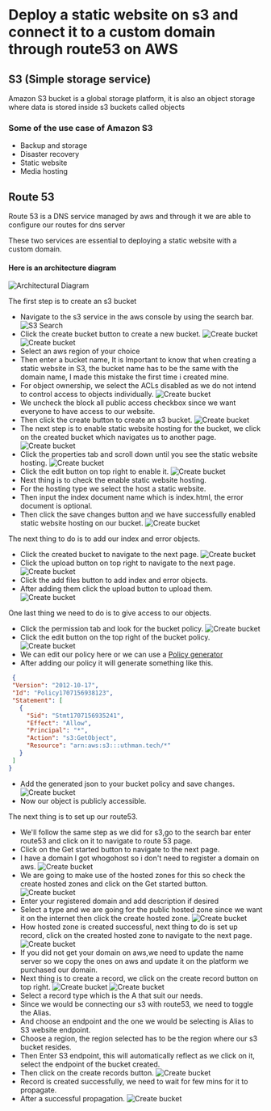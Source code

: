 # Deploy a static website on s3 and connect it to a custom domain through route53 on AWS

## S3 (Simple storage service)
Amazon S3  bucket is a global storage platform, it is also an object storage where data is stored inside s3 buckets called objects

### Some of the use case of Amazon S3
- Backup and storage
- Disaster recovery
- Static website
- Media hosting

## Route 53
Route 53 is a DNS service managed by aws and through it we are able to configure our routes for dns server

These two services are essential to deploying a static website with a custom domain.

#### Here is an architecture diagram
![Architectural Diagram](images/diagram.png)

The first step is to create an s3 bucket 
- Navigate to the s3 service in the aws console by using the search bar.
   ![S3 Search](images/search.png)
&nbsp;
- Click the create bucket button to create a new bucket.
  ![Create bucket](images/create-bucket.png)
  &nbsp;
  ![Create bucket](images/create-bucket-1.png)
- Select an aws region of your choice 
- Then enter a bucket name, It is  Important to know that when creating a static website in S3, the bucket name has to be the same with the domain name, I made this mistake the first time i created mine.
- For object ownership, we select the ACLs disabled as we do not intend to control access to objects individually.
  ![Create bucket](images/create-bucket-3.png)
- We uncheck the block all public access checkbox since we want everyone to have access to our website. 
- Then click the create button to create an s3 bucket.
  ![Create bucket](images/bucket-created.png)
- The next step is to enable static website hosting for the bucket, we click on the created bucket which navigates us to another page.
  ![Create bucket](images/properties-tab.png)
- Click the properties tab and scroll down until you see the static website hosting.
  ![Create bucket](images/enabled-hosting.png)
- Click the edit button on top right to enable it.
  ![Create bucket](images/enabling-steps.png)
- Next thing is to check the enable static website hosting.
- For the hosting type we select the host a static website.
- Then input the index document name which is index.html, the error document is optional. 
- Then click the save changes button and we have successfully enabled static website hosting on our bucket.
  ![Create bucket](images/static-website-enabled.png)

The next thing to do is to add our index and error objects.
- Click the created bucket to navigate to the next page.
  ![Create bucket](images/object.png)
- Click the upload button on top right to navigate to the next page.
  ![Create bucket](images/upload.png)
- Click the add files button to add index and error objects.
- After adding them click the upload button to upload them.
  ![Create bucket](images/uploaded.png)

One last thing we need to do is to give access to our objects.
- Click the permission tab and look for the bucket policy.
  ![Create bucket](images/create-bucket-policy.png)
- Click the edit button on the top right of the bucket policy.
  ![Create bucket](images/edit-policy.png)
- We can edit our policy here or we can use a [Policy generator](https://awspolicygen.s3.amazonaws.com/policygen.html)
- After adding our policy it will generate something like this.
 ````json
  {
  "Version": "2012-10-17",
  "Id": "Policy1707156938123",
  "Statement": [
    {
      "Sid": "Stmt1707156935241",
      "Effect": "Allow",
      "Principal": "*",
      "Action": "s3:GetObject",
      "Resource": "arn:aws:s3:::uthman.tech/*"
    }
  ]
}
 ````
- Add the generated json to your bucket policy and save changes.
  ![Create bucket](images/accessible.png)
- Now our object is publicly accessible.

The next thing is to set up our route53.
- We'll follow the same step as we did for s3,go to the search bar enter route53 and click on it to navigate to route 53 page.
- Click on the Get started button to navigate to the next page.
- I have a domain I got whogohost so i don't need to register a domain on aws.
  ![Create bucket](images/get_started_route53.png)
- We are going to make use of the hosted zones for this so check the create hosted zones and click on the Get started button.
  ![Create bucket](images/create-zone.png)
- Enter your registered domain and add description if desired
- Select a type and we are going for the public hosted zone since we want it on the internet then click the create hosted zone.
  ![Create bucket](images/created%20zone.png)
- How hosted zone is created successful, next thing to do is set up record, click on the created hosted zone to navigate to the next page.
  ![Create bucket](images/zone-table.png)
- If you did not get your domain on aws,we need to update the name server so we copy the ones on aws and update it on the platform we purchased our domain.
- Next thing is to create a record, we click on the create record button on top right.
  ![Create bucket](images/create%20record.png)
  ![Create bucket](images/creating-record.png)
- Select a record type which is the A that suit our needs.
- Since we would be connecting our s3 with route53, we need to toggle the Alias.
- And choose an endpoint and the one we would be selecting is Alias to S3 website endpoint.
- Choose a region, the region selected has to be the region where our s3 bucket resides.
- Then Enter S3 endpoint, this will automatically reflect as we click on it, select the endpoint of the bucket created.
- Then click on the create records button.
  ![Create bucket](images/records.png)
- Record is created successfully, we need to wait for few mins for it to propagate.
- After a successful propagation.
![Create bucket](images/success.png)

